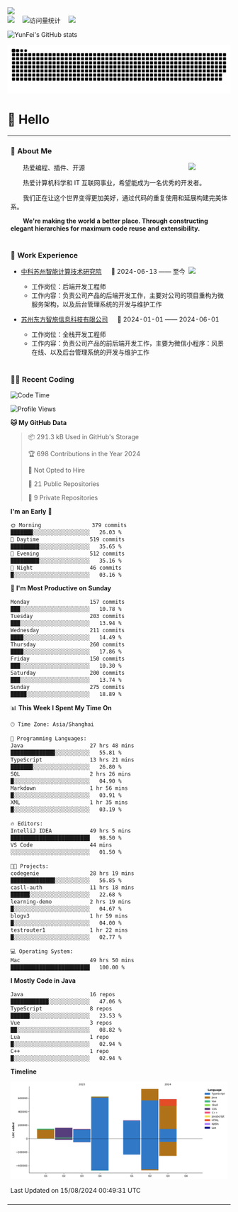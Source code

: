   <!-- dynamic typing effect 动态打字效果 -->
  <div>
    <a href="http://yunfei.plus">
      <img src="https://readme-typing-svg.demolab.com?font=Fira+Code&pause=1000&width=435&lines=console.log(%22Hello%2C%20World%22);祝您今天愉快!&center=true&size=27" />
    </a>
  </div>

  <div>
    <a href="http://yunfei.plus/"><img src="https://img.shields.io/badge/Website-博客-8c36db" /></a>&emsp;
    <!-- visitor -->
    <img src="https://komarev.com/ghpvc/?username=yunfeidog&label=Views&color=orange&style=flat" alt="访问量统计" />&emsp;
    <!-- wakatime -->    
    <a href="https://wakatime.com/@yunfeidog"><img src="https://wakatime.com/badge/user/42d0678c-368b-448b-9a77-5d21c5b55352.svg" /></a>
  </div>

![YunFei's GitHub stats](https://github-readme-stats.vercel.app/api?username=yunfeidog)

![snake](./dist/github-contribution-grid-snake.svg)

#  🙋 Hello

<table>


<tr><td>

### 🤺 About Me

<img align="right" width="88" src="https://cdn.jsdelivr.net/gh/yunfeidog/yunfeidog/assets/images/jobs.png" />

<p>&emsp;&emsp;热爱编程、插件、开源</p>
<p>&emsp;&emsp;热爱计算机科学和 IT 互联网事业，希望能成为一名优秀的开发者。</p>
<p>&emsp;&emsp;我们正在让这个世界变得更加美好，通过代码的重复使用和延展构建完美体系。</p>
<p>&emsp;&emsp;<strong>We're making the world a better place. Through constructing elegant hierarchies for maximum code reuse and extensibility.</strong></p>

</td></tr> 

<tr><td>

### 🏢 Work Experience

<img align="right" width="88" src="https://cdn.jsdelivr.net/gh/yunfeidog/yunfeidog/assets/images/yuanze.png" />

- [中科苏州智能计算技术研究院](http://iict.ac.cn/sy) &emsp; 📌 2024-06-13 —— 至今

  - 工作岗位：后端开发工程师
  - 工作内容：负责公司产品的后端开发工作，主要对公司的项目重构为微服务架构，以及后台管理系统的开发与维护工作

- [苏州东方智旅信息科技有限公司](http://www.leyoobao.com/) &emsp; 📌 2024-01-01 —— 2024-06-01

    - 工作岗位：全栈开发工程师
    - 工作内容：负责公司产品的前后端开发工作，主要为微信小程序：风景在线、以及后台管理系统的开发与维护工作


</td></tr>

<tr><td>

### 👩‍💻 Recent Coding
<!--START_SECTION:waka-->
![Code Time](http://img.shields.io/badge/Code%20Time-1%2C589%20hrs%2011%20mins-blue)

![Profile Views](http://img.shields.io/badge/Profile%20Views-1-blue)

**🐱 My GitHub Data** 

> 📦 291.3 kB Used in GitHub's Storage 
 > 
> 🏆 698 Contributions in the Year 2024
 > 
> 🚫 Not Opted to Hire
 > 
> 📜 21 Public Repositories 
 > 
> 🔑 9 Private Repositories 
 > 
**I'm an Early 🐤** 

```text
🌞 Morning                379 commits         ███████░░░░░░░░░░░░░░░░░░   26.03 % 
🌆 Daytime                519 commits         █████████░░░░░░░░░░░░░░░░   35.65 % 
🌃 Evening                512 commits         █████████░░░░░░░░░░░░░░░░   35.16 % 
🌙 Night                  46 commits          █░░░░░░░░░░░░░░░░░░░░░░░░   03.16 % 
```
📅 **I'm Most Productive on Sunday** 

```text
Monday                   157 commits         ███░░░░░░░░░░░░░░░░░░░░░░   10.78 % 
Tuesday                  203 commits         ███░░░░░░░░░░░░░░░░░░░░░░   13.94 % 
Wednesday                211 commits         ████░░░░░░░░░░░░░░░░░░░░░   14.49 % 
Thursday                 260 commits         ████░░░░░░░░░░░░░░░░░░░░░   17.86 % 
Friday                   150 commits         ███░░░░░░░░░░░░░░░░░░░░░░   10.30 % 
Saturday                 200 commits         ███░░░░░░░░░░░░░░░░░░░░░░   13.74 % 
Sunday                   275 commits         █████░░░░░░░░░░░░░░░░░░░░   18.89 % 
```


📊 **This Week I Spent My Time On** 

```text
🕑︎ Time Zone: Asia/Shanghai

💬 Programming Languages: 
Java                     27 hrs 48 mins      ██████████████░░░░░░░░░░░   55.81 % 
TypeScript               13 hrs 21 mins      ███████░░░░░░░░░░░░░░░░░░   26.80 % 
SQL                      2 hrs 26 mins       █░░░░░░░░░░░░░░░░░░░░░░░░   04.90 % 
Markdown                 1 hr 56 mins        █░░░░░░░░░░░░░░░░░░░░░░░░   03.91 % 
XML                      1 hr 35 mins        █░░░░░░░░░░░░░░░░░░░░░░░░   03.19 % 

🔥 Editors: 
IntelliJ IDEA            49 hrs 5 mins       █████████████████████████   98.50 % 
VS Code                  44 mins             ░░░░░░░░░░░░░░░░░░░░░░░░░   01.50 % 

🐱‍💻 Projects: 
codegenie                28 hrs 19 mins      ██████████████░░░░░░░░░░░   56.85 % 
casll-auth               11 hrs 18 mins      ██████░░░░░░░░░░░░░░░░░░░   22.68 % 
learning-demo            2 hrs 19 mins       █░░░░░░░░░░░░░░░░░░░░░░░░   04.67 % 
blogv3                   1 hr 59 mins        █░░░░░░░░░░░░░░░░░░░░░░░░   04.00 % 
testrouter1              1 hr 22 mins        █░░░░░░░░░░░░░░░░░░░░░░░░   02.77 % 

💻 Operating System: 
Mac                      49 hrs 50 mins      █████████████████████████   100.00 % 
```

**I Mostly Code in Java** 

```text
Java                     16 repos            ████████████░░░░░░░░░░░░░   47.06 % 
TypeScript               8 repos             ██████░░░░░░░░░░░░░░░░░░░   23.53 % 
Vue                      3 repos             ██░░░░░░░░░░░░░░░░░░░░░░░   08.82 % 
Lua                      1 repo              █░░░░░░░░░░░░░░░░░░░░░░░░   02.94 % 
C++                      1 repo              █░░░░░░░░░░░░░░░░░░░░░░░░   02.94 % 
```



**Timeline**

![Lines of Code chart](https://raw.githubusercontent.com/yunfeidog/yunfeidog/main/assets/bar_graph.png)


 Last Updated on 15/08/2024 00:49:31 UTC
<!--END_SECTION:waka-->

</td></tr>




<tr><td>

